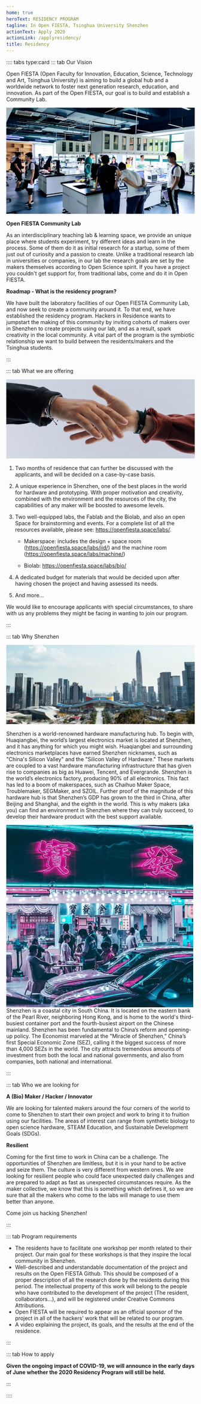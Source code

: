 ```yaml
---
home: true
heroText: RESIDENCY PROGRAM
tagline: In Open FIESTA, Tsinghua University Shenzhen
actionText: Apply 2020
actionLink: /applyresidency/
title: Residency
---
```


:::: tabs type:card
::: tab Our Vision

 Open FIESTA (Open Faculty for Innovation, Education, Science, Technology and Art, Tsinghua University) is aiming to build a global hub and a worldwide network to foster next generation research, education, and innovation. As part of the Open FIESTA, our goal is to build and establish a Community Lab.



<img src="/image/lab/biolab.jpg">



**Open FIESTA Community Lab**

As an interdisciplinary teaching lab & learning space, we provide an unique place where students experiment, try different ideas and learn in the process. Some of them do it as initial research for a startup, some of them just out of curiosity and a passion to create. Unlike a traditional research lab in universities or companies, in our lab the research goals are set by the makers themselves according to Open Science spirit.  If you have a project you couldn't get support for, from traditional labs, come and do it in Open FIESTA. 

**Roadmap - What is the residency program?**

We have built the laboratory facilities of our Open FIESTA Community Lab, and now seek to create a community around it. To that end, we have established the residency program. Hackers in Residence wants to jumpstart the making of this community by inviting cohorts of makers over in Shenzhen to create projects using our lab, and as a result, spark creativity in the local community. A vital part of the program is the symbiotic relationship we want to build between the residents/makers and the Tsinghua students. 


:::

::: tab What we are offering



<img src="/image/help.jpg">



1. Two months of residence that can further be discussed with the applicants, and will be decided on a case-by-case basis.

2. A unique experience in Shenzhen, one of the best places in the world for hardware and prototyping. With proper motivation and creativity, combined with the environment and the resources of the city, the capabilities of any maker will be boosted to awesome levels.

3. Two well-equipped labs, the Fablab and the Biolab, and also an open Space for brainstorming and events. For a complete list of all the resources available, please see: https://openfiesta.space/labs/.

   - Makerspace: includes the design + space room (https://openfiesta.space/labs/iid/) and the machine room (https://openfiesta.space/labs/machine/)

   - Biolab: https://openfiesta.space/labs/bio/

4. A dedicated budget for materials that would be decided upon after having chosen the project and having assessed its needs.
5. And more...

<!-- 5. A compensation of ¥4,000 for organising and running monthly workshops as a required part of the program. (For more information about the workshops, head to the "What we expect?" section of this document).

6. Fully-covered accommodation during the complete period of the residence. You will have an individual room with a private bathroom at Tsinghua Shenzhen International Graduate School.

7. A basic stipend of ¥5,000 for the 2-month residence. This is to cover basic needs, such as sustenance and transportation during the residence period. The purpose of this budget is to support living in the city, and does not constitute a working salary. Partial financial support towards flight expenses of the residents to Shenzhen, dependent on the total distance travelled: 

   - 0 - 1000 km: The program will pay the tickets to a maximum of ¥700.
   - 1000 - 5000 km: The program will pay the tickets to a maximum of ¥2,100.
   - More than 5000 km: The program will pay the tickets to a maximum of ¥3,500. -->



We would like to encourage applicants with special circumstances, to share with us any problems they might be facing in wanting to join our program.


:::

::: tab Why Shenzhen



<img src="/image/Shenzhen.jpg">



Shenzhen is a world-renowned hardware manufacturing hub. To begin with, Huaqiangbei, the world’s largest electronics market is located at Shenzhen, and it has anything for which you might wish. Huaqiangbei and surrounding electronics marketplaces have earned Shenzhen nicknames, such as "China's Silicon Valley" and the "Silicon Valley of Hardware." These markets are coupled to a vast hardware manufacturing infrastructure that has given rise to companies as big as Huawei, Tencent, and Evergrande. Shenzhen is the world’s electronics factory, producing 90% of all electronics. This fact has led to a boom of makerspaces, such as Chaihuo Maker Space, Troublemaker, SEGMaker, and SZOIL. Further proof of the magnitude of this hardware hub is that Shenzhen’s GDP has grown to the third in China, after Beijing and Shanghai, and the eighth in the world. This is why makers (aka you) can find an environment in Shenzhen where they can truly succeed, to develop their hardware product with the best support available.



<img align="left" width="500px" src="/image/ShenzhenNeon.jpg">



Shenzhen is a coastal city in South China. It is located on the eastern bank of the Pearl River, neighboring Hong Kong, and is home to the world's third-busiest container port and the fourth-busiest airport on the Chinese mainland. Shenzhen has been fundamental to China’s reform and opening-up policy. The Economist marveled at the "Miracle of Shenzhen,” China’s first Special Economic Zone (SEZ), calling it the biggest success of more than 4,000 SEZs in the world. The city attracts tremendous amounts of investment from both the local and national governments, and also from companies, both national and international.


:::

::: tab Who we are looking for



**A (Bio) Maker / Hacker / Innovator**

We are looking for talented makers around the four corners of the world to come to Shenzhen to start their own project and work to bring it to fruition using our facilities. The areas of interest can range from synthetic biology to open science hardware, STEAM Education, and Sustainable Development Goals (SDGs).



**Resilient**

Coming for the first time to work in China can be a challenge. The opportunities of Shenzhen are limitless, but it is in your hand to be active and seize them. The culture is very different from western ones. We are looking for resilient people who could face unexpected daily challenges and are prepared to adapt as fast as unexpected circumstances require. As the maker collective, we know that this is something which defines it, so we are sure that all the makers who come to the labs will manage to use them better than anyone.

Come join us hacking Shenzhen!


:::

::: tab Program requirements

- The residents have to facilitate one workshop per month related to their project. Our main goal for these workshops is that they inspire the local community in Shenzhen.
- Well-described and understandable documentation of the project and results on the Open FIESTA Github. This should be composed of a proper description of all the research done by the residents during this period. The intellectual property of this work will belong to the people who have contributed to the development of the project (The resident, collaborators...), and will be registered under Creative Commons Attributions.
- Open FIESTA will be required to appear as an official sponsor of the project in all of the hackers' work that will be related to our program.
- A video explaining the project, its goals, and the results at the end of the residence.


:::

::: tab How to apply



**Given the ongoing impact of COVID-19, we will announce in the early days of June whether the 2020 Residency Program will still be held.** 



:::

::::
